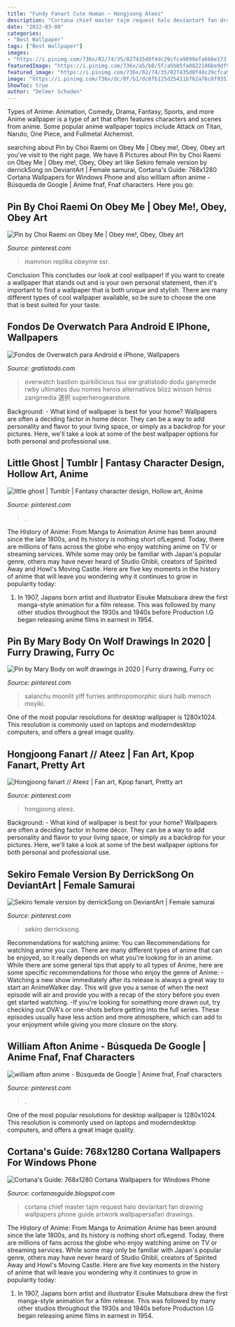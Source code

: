```yaml
---
title: "Fundy Fanart Cute Human ~ Hongjoong Ateez"
description: "Cortana chief master tajm request halo deviantart fan drawing wallpapers phone guide artwork wallpapersafari drawings"
date: "2022-03-08"
categories:
- "Best Wallpaper"
tags: ["Best Wallpaper"]
images:
- "https://i.pinimg.com/736x/02/74/35/027435d8f4dc29cfca9898efa666e173.jpg"
featuredImage: "https://i.pinimg.com/736x/a5/b8/5f/a5b85fa0822186be9df9f76e84e531c0.jpg"
featured_image: "https://i.pinimg.com/736x/02/74/35/027435d8f4dc29cfca9898efa666e173.jpg"
image: "https://i.pinimg.com/736x/dc/0f/b1/dc0fb125d25411b762a76c8f9351a58f.jpg"
ShowToc: true
author: "Delmer Schaden"
---
```



Types of Anime: Animation, Comedy, Drama, Fantasy, Sports, and more
Anime wallpaper is a type of art that often features characters and scenes from anime. Some popular anime wallpaper topics include Attack on Titan, Naruto, One Piece, and Fullmetal Alchemist.

	

		
searching about Pin by Choi Raemi on Obey Me | Obey me!, Obey, Obey art you've visit to the right page. We have 8 Pictures about Pin by Choi Raemi on Obey Me | Obey me!, Obey, Obey art like Sekiro female version by derrickSong on DeviantArt | Female samurai, Cortana&#039;s Guide: 768x1280 Cortana Wallpapers for Windows Phone and also william afton anime - Búsqueda de Google | Anime fnaf, Fnaf characters. Here you go:
		
    
## Pin By Choi Raemi On Obey Me | Obey Me!, Obey, Obey Art

<img loading=lazy src="https://i.pinimg.com/736x/e5/97/da/e597da7d7786b56193518337ed4306cc.jpg" onerror="this.onerror=null;this.src='https://tse4.mm.bing.net/th?id=OIP.Wd8UmnLJXFGzDwQxuaEdTwHaJ_&amp;pid=15.1';" alt="Pin by Choi Raemi on Obey Me | Obey me!, Obey, Obey art">

_Source: pinterest.com_

>mammon replika obeyme ssr. 

	

Conclusion
This concludes our look at cool wallpaper! If you want to create a wallpaper that stands out and is your own personal statement, then it's important to find a wallpaper that is both unique and stylish. There are many different types of cool wallpaper available, so be sure to choose the one that is best suited for your taste.

    
## Fondos De Overwatch Para Android E IPhone, Wallpapers

<img loading=lazy src="https://www.gratistodo.com/wp-content/uploads/2017/03/Overwatch-movil-wallpapers-13.jpg" onerror="this.onerror=null;this.src='https://tse1.mm.bing.net/th?id=OIP.7ONnxzU1YNsltwDa5f5nYAHaLC&amp;pid=15.1';" alt="Fondos de Overwatch para Android e iPhone, Wallpapers">

_Source: gratistodo.com_

>overwatch bastion quirkilicious tsui ow gratistodo dodu ganymede rwby ultimates duu nomes herois alternativos blizz winson héros zangmedia 選択 superherogearstore. 

	

Background: - What kind of wallpaper is best for your home?
Wallpapers are often a deciding factor in home décor. They can be a way to add personality and flavor to your living space, or simply as a backdrop for your pictures. Here, we'll take a look at some of the best wallpaper options for both personal and professional use.

    
## Little Ghost | Tumblr | Fantasy Character Design, Hollow Art, Anime

<img loading=lazy src="https://i.pinimg.com/736x/dc/0f/b1/dc0fb125d25411b762a76c8f9351a58f.jpg" onerror="this.onerror=null;this.src='https://tse3.mm.bing.net/th?id=OIP.uy-E4NKTgFMTtC03naI1XwAAAA&amp;pid=15.1';" alt="little ghost | Tumblr | Fantasy character design, Hollow art, Anime">

_Source: pinterest.com_

>. 

	

The History of Anime: From Manga to Animation
Anime has been around since the late 1800s, and its history is nothing short ofLegend. Today, there are millions of fans across the globe who enjoy watching anime on TV or streaming services. While some may only be familiar with Japan's popular genre, others may have never heard of Studio Ghibli, creators of Spirited Away and Howl's Moving Castle. Here are five key moments in the history of anime that will leave you wondering why it continues to grow in popularity today:
1) In 1907, Japans born artist and illustrator Eisuke Matsubara drew the first manga-style animation for a film release. This was followed by many other studios throughout the 1930s and 1940s before Production I.G began releasing anime films in earnest in 1954.

    
## Pin By Mary Body On Wolf Drawings In 2020 | Furry Drawing, Furry Oc

<img loading=lazy src="https://i.pinimg.com/736x/91/7a/17/917a17ebcf7890d298ef987bb3600cf7.jpg" onerror="this.onerror=null;this.src='https://tse4.mm.bing.net/th?id=OIP.dOi8W7hWBuimPzFa4XpoZwHaKd&amp;pid=15.1';" alt="Pin by Mary Body on wolf drawings in 2020 | Furry drawing, Furry oc">

_Source: pinterest.com_

>salanchu moonlit yiff furries anthropomorphic slurs halb mensch moyiki. 

	

One of the most popular resolutions for desktop wallpaper is 1280x1024. This resolution is commonly used on laptops and moderndesktop computers, and offers a great image quality.

    
## Hongjoong Fanart // Ateez | Fan Art, Kpop Fanart, Pretty Art

<img loading=lazy src="https://i.pinimg.com/736x/a5/b8/5f/a5b85fa0822186be9df9f76e84e531c0.jpg" onerror="this.onerror=null;this.src='https://tse3.mm.bing.net/th?id=OIP.kof5nh2dVjgp5nfAXYen0gHaKO&amp;pid=15.1';" alt="Hongjoong fanart // Ateez | Fan art, Kpop fanart, Pretty art">

_Source: pinterest.com_

>hongjoong ateez. 

	

Background: - What kind of wallpaper is best for your home?
Wallpapers are often a deciding factor in home décor. They can be a way to add personality and flavor to your living space, or simply as a backdrop for your pictures. Here, we'll take a look at some of the best wallpaper options for both personal and professional use.

    
## Sekiro Female Version By DerrickSong On DeviantArt | Female Samurai

<img loading=lazy src="https://i.pinimg.com/736x/02/74/35/027435d8f4dc29cfca9898efa666e173.jpg" onerror="this.onerror=null;this.src='https://tse1.mm.bing.net/th?id=OIP.OEHPnM-1OjxIhUk-os_r6AHaKo&amp;pid=15.1';" alt="Sekiro female version by derrickSong on DeviantArt | Female samurai">

_Source: pinterest.com_

>sekiro derricksong. 

	

Recommendations for watching anime: You can
Recommendations for watching anime you can. There are many different types of anime that can be enjoyed, so it really depends on what you're looking for in an anime. While there are some general tips that apply to all types of Anime, here are some specific recommendations for those who enjoy the genre of Anime: 
-Watching a new show immediately after its release is always a great way to start an AnimeWalker day. This will give you a sense of when the next episode will air and provide you with a recap of the story before you even get started watching. 
-If you're looking for something more drawn out, try checking out OVA's or one-shots before getting into the full series. These episodes usually have less action and more atmosphere, which can add to your enjoyment while giving you more closure on the story.

    
## William Afton Anime - Búsqueda De Google | Anime Fnaf, Fnaf Characters

<img loading=lazy src="https://i.pinimg.com/736x/c0/c4/9c/c0c49cc38560f0e862cc345c375d4f8e.jpg" onerror="this.onerror=null;this.src='https://tse3.mm.bing.net/th?id=OIP.CYv-lihQjrgp9ivhL-iqIwHaLE&amp;pid=15.1';" alt="william afton anime - Búsqueda de Google | Anime fnaf, Fnaf characters">

_Source: pinterest.com_

>. 

	

One of the most popular resolutions for desktop wallpaper is 1280x1024. This resolution is commonly used on laptops and moderndesktop computers, and offers a great image quality.

    
## Cortana&#039;s Guide: 768x1280 Cortana Wallpapers For Windows Phone

<img loading=lazy src="http://1.bp.blogspot.com/-Yc2K8qazSqw/U5buUN0zucI/AAAAAAAAAOc/fJn0d-7waRc/s1600/Cortana_768x1280_26.jpg" onerror="this.onerror=null;this.src='https://tse3.mm.bing.net/th?id=OIP.YMG5Gz6YgLxohmpMI1uPHgHaMJ&amp;pid=15.1';" alt="Cortana&#039;s Guide: 768x1280 Cortana Wallpapers for Windows Phone">

_Source: cortanasguide.blogspot.com_

>cortana chief master tajm request halo deviantart fan drawing wallpapers phone guide artwork wallpapersafari drawings. 

	

The History of Anime: From Manga to Animation
Anime has been around since the late 1800s, and its history is nothing short ofLegend. Today, there are millions of fans across the globe who enjoy watching anime on TV or streaming services. While some may only be familiar with Japan's popular genre, others may have never heard of Studio Ghibli, creators of Spirited Away and Howl's Moving Castle. Here are five key moments in the history of anime that will leave you wondering why it continues to grow in popularity today:
1) In 1907, Japans born artist and illustrator Eisuke Matsubara drew the first manga-style animation for a film release. This was followed by many other studios throughout the 1930s and 1940s before Production I.G began releasing anime films in earnest in 1954.


